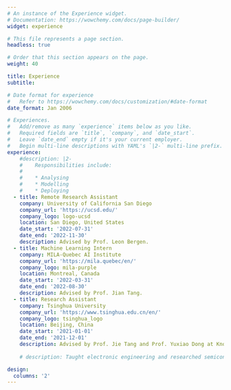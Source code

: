 ```yaml
---
# An instance of the Experience widget.
# Documentation: https://wowchemy.com/docs/page-builder/
widget: experience

# This file represents a page section.
headless: true

# Order that this section appears on the page.
weight: 40

title: Experience
subtitle:

# Date format for experience
#   Refer to https://wowchemy.com/docs/customization/#date-format
date_format: Jan 2006

# Experiences.
#   Add/remove as many `experience` items below as you like.
#   Required fields are `title`, `company`, and `date_start`.
#   Leave `date_end` empty if it's your current employer.
#   Begin multi-line descriptions with YAML's `|2-` multi-line prefix.
experience:
    #description: |2-
    #    Responsibilities include:
    #    
    #    * Analysing
    #    * Modelling
    #    * Deploying
  - title: Remote Research Assistant 
    company: University of California San Diego
    company_url: 'https://ucsd.edu/'
    company_logo: logo-ucsd
    location: San Diego, United States
    date_start: '2022-07-31'
    date_end: '2022-11-30'
    description: Advised by Prof. Leon Bergen.
  - title: Machine Learning Intern
    company: MILA-Quebec AI Institute
    company_url: 'https://mila.quebec/en/'
    company_logo: mila-purple
    location: Montreal, Canada
    date_start: '2022-03-31'
    date_end: '2022-08-30'
    description: Advised by Prof. Jian Tang. 
  - title: Research Assistant
    company: Tsinghua University
    company_url: 'https://www.tsinghua.edu.cn/en/'
    company_logo: tsinghua_logo
    location: Beijing, China
    date_start: '2021-01-01'
    date_end: '2021-12-01'
    description: Advised by Prof. Jie Tang and Prof. Yuxiao Dong at Knowledge Engineering Group (KEG) and ZhipuAI 
  
    # description: Taught electronic engineering and researched semiconductor physics.

design:
  columns: '2'
---
```

